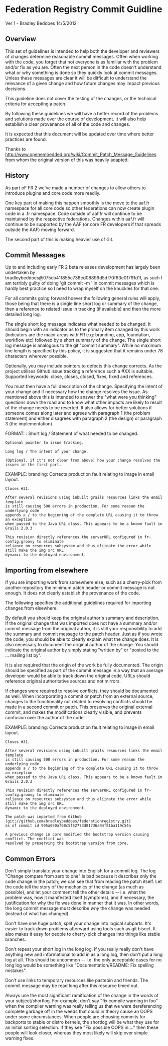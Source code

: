 # Federation Registry Commit Guidline
Ver 1 - Bradley Beddoes
14/5/2012

## Overview
This set of guidelines is intended to help both the developer and reviewers of changes determine reasonable commit messages. Often when working with the code, you forget that not everyone is as familiar with the problem and/or fix as you are. Often the next person in the code doesn't understand what or why something is done so they quickly look at commit messages. Unless these messages are clear it will be difficult to understand the relevance of a given change and how future changes may impact previous decisions.

This guideline does not cover the testing of the changes, or the technical criteria for accepting a patch.

By following these guidelines we will have a better record of the problems and solutions made over the course of development. It will also help establish a clear provenance of all of the code and changes.

It is expected that this document will be updated over time where better practices are found.

Thanks to http://www.openembedded.org/wiki/Commit_Patch_Message_Guidelines from whom the original version of this was heavily adapted.

## History
As part oF FR 2 we've made a number of changes to allow others to introduce plugins and core code more readily.

One key part of making this happen smoothly is the move to the aaf.fr namespace for all core code so other federations can now create plugin code in
a <federation>.fr namespace. Code outside of aaf.fr will continue to be maintained by the respective federations. Changes within aaf.fr will
continue to be supported by the AAF (or core FR developers if that spreads outside the AAF) moving forward.

The second part of this is making heavier use of Git.

## Commit Messages
Up to and including early FR 2 beta releases development has largely been undertaken by bradleybeddoes@075cb41f855c738ed08899d5df70f63e01791d1f, as such I am terribly guilty of doing 'git commit -m <one liner>' in commit messages which is hardly best practice so I need to wrap myself on the knuckles for that one.

For all commits going forward hoever the following general rules will apply, those being that there is a single line short log or summary of the change, then a reference to related issue in tracking (if available) and then the more detailed long log.

The single short log message indicates what needed to be changed. It should begin with an indicator as to the primary item changed by this work (indicators are the major areas with FR e.g: branding, app, foundation, workflow etc)  followed by a short summary of the change. The single short log message is analogous to the git "commit summary". While no maximum line length is specified by this policy, it is suggested that it remains under 78 characters wherever possible.

Optionally, you may include pointers to defects this change corrects. As the project utilises Github issue tracking a reference such a #XX is suitable. Supported keywords: close, closes, closed, fixes, fixed and references.

You must then have a full description of the change. Specifying the intent of your change and if necessary how the change resolves the issue.
As mentioned above this is intended to answer the "what were you thinking" questions down the road and to know what other impacts are likely to result of the change needs to be reverted. It also allows for better solutions if someone comes along later and agrees with paragraph 1 (the problem statement) and either disagrees with paragraph 2 (the design) or paragraph 3 (the implementation).

FORMAT:
    <indicator>: Short log / Statement of what needed to be changed.
      
    Optional pointer to issue tracking.
      
    Long log / The intent of your change.
      
    (Optional, if it's not clear from above) how your change resolves the
    issues in the first part.

EXAMPLE:
    branding: Corrects production fault relating to image in email layout.

    Closes #31.

    After several revisions using inbuilt grails resources links the email template
    is still causing 500 errors in production. For some reason the underlying code
    appends a / to the beginning of the complete URL causing it to throw an exception
    when passed to the Java URL class. This appears to be a known fault in Grails 2.0.3

    This revision directly references the serverURL configured in fr-config.groovy to eliminate
    reliance on resources subsystem and thus eliinate the error while still make the img src URL
    dynamic to the deployed environment.

## Importing from elsewhere
If you are importing work from somewhere else, such as a cherry-pick from another repository the minimum patch header or commit message is not enough. It does not clearly establish the provenance of the code.

The following specifies the additional guidelines required for importing changes from elsewhere.

By default you should keep the original author's summary and description. If the original change that was imported does not have a summary and/or commit message from the original author, it is still your responsibility to add the summary and commit message to the patch header. Just as if you wrote the code, you should be able to clearly explain what the change does. It is also necessary to document the original author of the change. You should indicate the original author by simply stating "written by" or "posted to the ... mailing list by".

It is also required that the origin of the work be fully documented. The origin should be specified as part of the commit message in a way that an average developer would be able to track down the original code. URLs should reference original authoritative sources and not mirrors.

If changes were required to resolve conflicts, they should be documented as well. When incorporating a commit or patch from an external source, changes to the functionality not related to resolving conflicts should be made in a second commit or patch. This preserves the original external commit, and makes the modifications clearly visible, and prevents confusion over the author of the code.

EXAMPLE:
    branding: Corrects production fault relating to image in email layout.

    Closes #31.

    After several revisions using inbuilt grails resources links the email template
    is still causing 500 errors in production. For some reason the underlying code
    appends a / to the beginning of the complete URL causing it to throw an exception
    when passed to the Java URL class. This appears to be a known fault in Grails 2.0.3

    This revision directly references the serverURL configured in fr-config.groovy to eliminate
    reliance on resources subsystem and thus eliinate the error while still make the img src URL
    dynamic to the deployed environment.

    The patch was imported from Github (git://github.com/bradleybeddoes/federationregistry.git) 
    as of commit id 905a050af68c5f52773d81736a94f81ba119c54a

    A previous change in core modified the bootstrap version causing conflict. The conflict was 
    resolved by preserving the bootstrap version from core.

## Common Errors
Don't simply translate your change into English for a commit log. The log "Change compare from zero to one" is bad because it describes only the code change in the patch; we can see that from reading the patch itself. Let the code tell the story of the mechanics of the change (as much as possible), and let your comment tell the other details -- i.e. what the problem was, how it manifested itself (symptoms), and if necessary, the justification for why the fix was done in manner that it was. In other words, the long commit message must describe *why* the change was needed (instead of what has changed).

Don't have one huge patch, split your change into logical subparts. It's easier to track down problems afterward using tools such as git bisect. It also makes it easy for people to cherry-pick changes into things like stable branches.

Don't repeat your short log in the long log. If you really really don't have anything new and informational to add in as a long log, then don't put a long log at all. This should be uncommon -- i.e. the only acceptable cases for no long log would be something like "Documentation/README: Fix spelling mistakes".

Don't use links to temporary resources like pastebin and friends. The commit message may be read long after this resource timed out.

Always use the most significant ramification of the change in the words of your subject/shortlog. For example, don't say "fix compile warning in foo" when the compiler warning was really telling us that we were dereferencing complete garbage off in the weeds that could in theory cause an OOPS under some circumstances. When people are choosing commits for backports to stable or distro kernels, the shortlog will be what they use for an initial sorting selection. If they see "Fix possible OOPS in...." then these people will look closer, whereas they most likely will skip over simple warning fixes.

